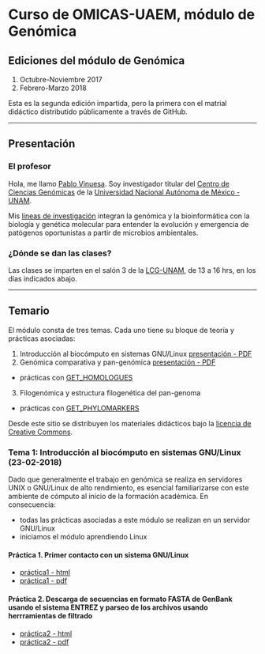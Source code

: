 # Curso de OMICAS-UAEM, m&oacute;dulo de Gen&oacute;mica

## Ediciones del m&oacute;dulo de Gen&oacute;mica

1. Octubre-Noviembre 2017
1. Febrero-Marzo 2018

Esta es la segunda edición impartida, pero la primera con el matrial did&aacute;ctico 
distributido p&uacute;blicamente a trav&eacute;s de GitHub.

***
 
## Presentaci&oacute;n

### El profesor
Hola, me llamo [Pablo Vinuesa](http://www.ccg.unam.mx/~vinuesa/). Soy investigador titular del 
[Centro de Ciencias Gen&oacute;micas](http://www.ccg.unam.mx) de la 
[Universidad Nacional Aut&oacute;noma de M&eacute;xico - UNAM](http://www.unam.mx/).

Mis [l&iacute;neas de investigaci&oacute;n](http://www.ccg.unam.mx/~vinuesa/research.html) 
integran la genómica y la bioinformática con la biología y genética molecular para entender 
la evolución y emergencia de patógenos oportunistas a partir de microbios ambientales.

### ¿Dónde se dan las clases?
Las clases se imparten en el sal&oacute;n 3 de la [LCG-UNAM](http://www.lcg.unam.mx), de 13 a 16 hrs, en los d&iacute;as indicados abajo.

***

## Temario

El  m&oacute;dulo consta de tres temas. Cada uno tiene su bloque de teor&iacute;a y pr&aacute;cticas asociadas:

1. Introducci&oacute;n al bioc&oacute;mputo en sistemas GNU/Linux [presentaci&oacute;n - PDF](https://github.com/vinuesa/intro2phyloinfo/tree/master/docs/Intro2biocomputo_sistemas_en_sistemas_UNIX-Linux.pdf)
2. Gen&oacute;mica comparativa y pan-gen&oacute;mica [presentaci&oacute;n - PDF](https://github.com/vinuesa/intro2phyloinfo/tree/master/docs/introduccion_a_la_pangenomica_microbiana_OMICAS-UAEM_Mar18.pdf)
 + prácticas con [GET_HOMOLOGUES](https://github.com/eead-csic-compbio/get_homologues)
3. Filogen&oacute;mica y estructura filogenética del pan-genoma
 +  prácticas con [GET_PHYLOMARKERS](https://github.com/vinuesa/get_phylomarkers)

Desde este sitio se distribuyen los materiales did&aacute;cticos bajo la [licencia de
Creative Commons](https://creativecommons.org/).

### Tema 1: Introducci&oacute;n al bioc&oacute;mputo en sistemas GNU/Linux (23-02-2018)

Dado que generalmente el trabajo en genómica se realiza en servidores UNIX o GNU/Linux de alto rendimiento, 
es esencial familiarizarse con este ambiente de cómputo al inicio de la formación académica. 
En consecuencia:

- todas las prácticas asociadas a este módulo se realizan en un servidor GNU/Linux
- iniciamos el módulo aprendiendo Linux

#### Pr&aacute;ctica 1. Primer contacto con un sistema GNU/Linux
- [pr&aacute;ctica1 - html](https://vinuesa.github.io/intro2phyloinfo/intro2linux/)
- [pr&aacute;ctica1 - pdf](https://github.com/vinuesa/intro2phyloinfo/tree/master/docs/intro2linux/working_with_linux_commands.pdf)

#### Pr&aacute;ctica 2. Descarga de secuencias en formato FASTA de GenBank usando el sistema ENTREZ y parseo de los archivos usando herrramientas de filtrado
- [pr&aacute;ctica2 - html](https://vinuesa.github.io/intro2phyloinfo/practica2_parseo_fastas/)
- [pr&aacute;ctica2 - pdf](https://github.com/vinuesa/intro2phyloinfo/tree/master/docs/practica2_parseo_fastas/ejercicio_parseo_fastas_ENTREZ.pdf)


